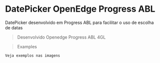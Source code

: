 # DatePicker OpenEdge Progress ABL
DatePicker desenvolvido em Progress ABL para facilitar o uso de escolha de datas

> Desenvolvido Openedge Progress ABL 4GL

> Examples      <br>
```
Veja exemplos nas imagens
```
